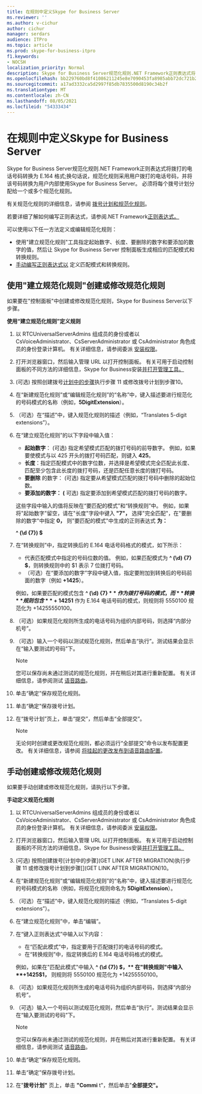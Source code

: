 ```yaml
---
title: 在规则中定义Skype for Business Server
ms.reviewer: ''
ms.author: v-cichur
author: cichur
manager: serdars
audience: ITPro
ms.topic: article
ms.prod: skype-for-business-itpro
f1.keywords:
- NOCSH
localization_priority: Normal
description: Skype for Business Server规范化规则.NET Framework正则表达式将拨打的电话号码转换为 E.164 格式;换句话说，规范化规则采用用户拨打的电话号码，并将该号码转换为用户内部使用Skype for Business Server。 必须将每个拨号计划分配给一个或多个规范化规则。
ms.openlocfilehash: bb229760bd8f41086211245e8e7090453fa8985abb72dc721b249c5c5df81238
ms.sourcegitcommit: a17ad3332ca5d2997f85db7835500d8190c34b2f
ms.translationtype: MT
ms.contentlocale: zh-CN
ms.lasthandoff: 08/05/2021
ms.locfileid: "54333434"
---
```

# <a name="defining-normalization-rules-in-skype-for-business-server"></a>在规则中定义Skype for Business Server

Skype for Business Server规范化规则.NET Framework正则表达式将拨打的电话号码转换为 E.164 格式;换句话说，规范化规则采用用户拨打的电话号码，并将该号码转换为用户内部使用Skype for Business Server。 必须将每个拨号计划分配给一个或多个规范化规则。

有关规范化规则的详细信息，请参阅 [拨号计划和规范化规则](/previous-versions/office/lync-server-2013/lync-server-2013-dial-plans-and-normalization-rules)。

若要详细了解如何编写正则表达式，请参阅.NET Framework[正则表达式。](/dotnet/standard/base-types/regular-expressions)

可以使用以下任一方法定义或编辑规范化规则：
- [](#create-or-modify-a-normalization-rule-by-using-build-a-normalization-rule)使用"建立规范化规则"工具指定起始数字、长度、要删除的数字和要添加的数字的值，然后让 Skype for Business Server 控制面板生成相应的匹配模式和转换规则。
- [手动编写正则表达式以](#create-or-modify-a-normalization-rule-manually) 定义匹配模式和转换规则。 

## <a name="create-or-modify-a-normalization-rule-by-using-build-a-normalization-rule"></a>使用"建立规范化规则"创建或修改规范化规则

如果要在"控制面板"中创建或修改规范化规则，Skype for Business Server以下步骤。 

**使用“建立规范化规则”定义规则**

1. 以 RTCUniversalServerAdmins 组成员的身份或者以 CsVoiceAdministrator、CsServerAdministrator 或 CsAdministrator 角色成员的身份登录计算机。 有关详细信息，请参阅委派 [安装权限](/previous-versions/office/lync-server-2013/lync-server-2013-delegate-setup-permissions)。
2. 打开浏览器窗口，然后输入管理 URL 以打开控制面板。 有关可用于启动控制面板的不同方法的详细信息，Skype for Business安装[并打开管理工具。](../../management-tools/install-and-open-administrative-tools.md)
3.  (可选) 按照创建拨号[计划中的步骤](../../deploy/deploy-enterprise-voice/dial-plans.md#to-create-a-dial-plan)执行步骤 11 或修改拨号计划到步骤[](../../deploy/deploy-enterprise-voice/dial-plans.md#to-modify-a-dial-plan)10。 
4. 在“新建规范化规则”或“编辑规范化规则”的“名称”中，键入描述要进行规范化的号码模式的名称（例如，**5DigitExtension**）。
5. （可选）在“描述”中，键入规范化规则的描述（例如，“Translates 5-digit extensions”）。
6. 在“建立规范化规则”的以下字段中输入值：
    - **起始数字**： (可选) 指定希望模式匹配的拨打号码的前导数字。 例如，如果要使模式与以 425 开头的拨打号码匹配，则键入 **425**。
    - **长度**：指定匹配模式中的数字位数，并选择是希望模式完全匹配此长度、匹配至少包含此长度的拨打号码，还是匹配任意长度的拨打号码。
    - **要删除** 的数字： (可选) 指定要从希望模式匹配的拨打号码中删除的起始位数。
    - **要添加的数字： (** 可选) 指定要添加到希望模式匹配的拨打号码的数字。
    
    这些字段中输入的值将反映在“要匹配的模式”和“转换规则”中。 例如，如果将"起始数字"留空，请在"长度"字段中键入 **"7"，** 选择"完全匹配"，在"要删除的数字"中指定 **0，** 则"要匹配的模式"中生成的正则表达式 **为：**

    **^ (\d {7}) $**

7. 在“转换规则”中，指定转换后的 E.164 电话号码格式的模式，如下所示：
    - 代表匹配模式中指定的号码位数的值。 例如，如果匹配模式为 **^ (\d) {7} $**，则转换规则中的 $1 表示 7 位拨打号码。
    - （可选）在“要添加的数字”字段中键入值，指定要附加到转换后的号码前面的数字（例如 **+1425**）。
    
    例如，如果要匹配的模式包含 **^ (\d) {7} $** 作为拨打号码的模式，而 **转换** 规则包含 **+1425$1** 作为 E.164 电话号码的模式，则规则将 5550100 规范化为 +14255550100。

8. （可选）如果规范化规则所生成的电话号码为组织内部号码，则选择“内部分机号”。
9. （可选）输入一个号码以测试规范化规则，然后单击“执行”。测试结果会显示在“输入要测试的号码”下。
    > [!Note] 
    > 您可以保存尚未通过测试的规范化规则，并在稍后对其进行重新配置。 有关详细信息，请参阅测试 [语音路由](/previous-versions/office/lync-server-2013/lync-server-2013-test-voice-routing)。 

10. 单击“确定”保存规范化规则。
11. 单击“确定”保存拨号计划。
12. 在“拨号计划”页上，单击“提交”，然后单击“全部提交”。 
    > [!Note]
    > 无论何时创建或更改规范化规则，都必须运行“全部提交”命令以发布配置更改。 有关详细信息，请参阅 [将挂起的更改发布到语音路由配置](/previous-versions/office/lync-server-2013/lync-server-2013-publish-pending-changes-to-the-voice-routing-configuration)。 

## <a name="create-or-modify-a-normalization-rule-manually"></a>手动创建或修改规范化规则

如果要手动创建或修改规范化规则，请执行以下步骤。

**手动定义规范化规则**

1. 以 RTCUniversalServerAdmins 组成员的身份或者以 CsVoiceAdministrator、CsServerAdministrator 或 CsAdministrator 角色成员的身份登录计算机。 有关详细信息，请参阅委派 [安装权限](/previous-versions/office/lync-server-2013/lync-server-2013-delegate-setup-permissions)。
2. 打开浏览器窗口，然后输入管理 URL 以打开控制面板。 有关可用于启动控制面板的不同方法的详细信息，Skype for Business安装[并打开管理工具。](../../management-tools/install-and-open-administrative-tools.md)
3.  (可选) 按照创建拨号[计划中的步骤](GET LINK AFTER MIGRATION)执行步骤 11 或修改拨号计划到步骤[](GET LINK AFTER MIGRATION)10。  
4. 在“新建规范化规则”或“编辑规范化规则”的“名称”中，键入描述要进行规范化的号码模式的名称（例如，将规范化规则命名为 **5DigitExtension**）。
5. （可选）在“描述”中，键入规范化规则的描述（例如，“Translates 5-digit extensions”）。
6. 在“建立规范化规则”中，单击“编辑”。
7. 在“键入正则表达式”中输入以下内容：
    - 在“匹配此模式”中，指定要用于匹配拨打的电话号码的模式。
    - 在“转换规则”中，指定转换后的 E.164 电话号码格式的模式。

    例如，如果在"匹配此模式"中输入 **^ (\d {7}) $，** 在"转换规则"中输入 **+1425$1，** 则规则将 5550100 规范化为 +14255550100。  

8. （可选）如果规范化规则所生成的电话号码为组织内部号码，则选择“内部分机号”。
9. （可选）输入一个号码以测试规范化规则，然后单击“执行”。测试结果会显示在“输入要测试的号码”下。

    > [!Note]
    > 您可以保存尚未通过测试的规范化规则，并在稍后对其进行重新配置。 有关详细信息，请参阅测试 [语音路由](/previous-versions/office/lync-server-2013/lync-server-2013-test-voice-routing)。 

10. 单击“确定”保存规范化规则。
11. 单击“确定”保存拨号计划。
12. 在"**拨号计划"** 页上，单击 **"Commi** t"，然后单击"**全部提交"。**